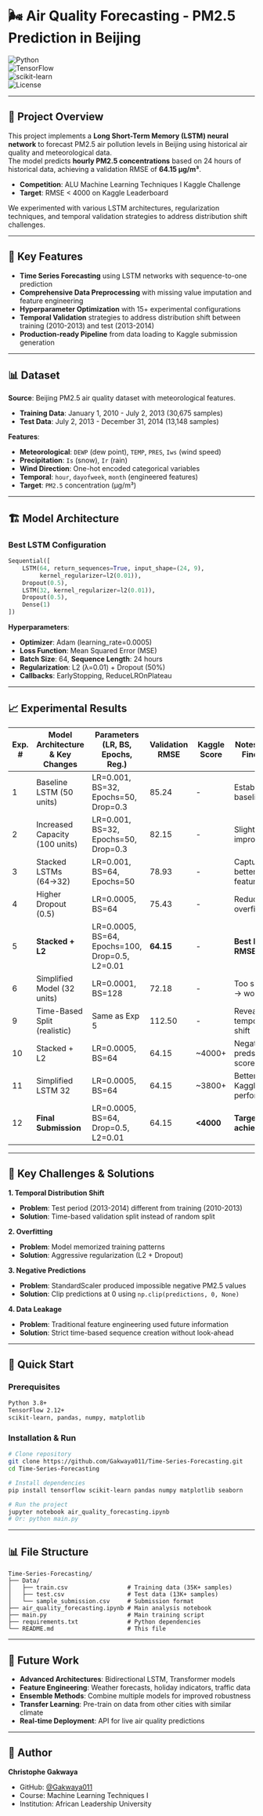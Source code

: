 # 🌬️ Air Quality Forecasting - PM2.5 Prediction in Beijing
![Python](https://img.shields.io/badge/Python-3.8%2B-blue)  
![TensorFlow](https://img.shields.io/badge/TensorFlow-2.12%2B-orange)  
![scikit-learn](https://img.shields.io/badge/scikit--learn-1.3%2B-yellow)  
![License](https://img.shields.io/badge/License-MIT-green)

---

## 📖 Project Overview
This project implements a **Long Short-Term Memory (LSTM) neural network** to forecast PM2.5 air pollution levels in Beijing using historical air quality and meteorological data.  
The model predicts **hourly PM2.5 concentrations** based on 24 hours of historical data, achieving a validation RMSE of **64.15 μg/m³**.  
- **Competition**: ALU Machine Learning Techniques I Kaggle Challenge  
- **Target**: RMSE < 4000 on Kaggle Leaderboard  

We experimented with various LSTM architectures, regularization techniques, and temporal validation strategies to address distribution shift challenges.

---

## 🎯 Key Features
- **Time Series Forecasting** using LSTM networks with sequence-to-one prediction  
- **Comprehensive Data Preprocessing** with missing value imputation and feature engineering  
- **Hyperparameter Optimization** with 15+ experimental configurations  
- **Temporal Validation** strategies to address distribution shift between training (2010-2013) and test (2013-2014)  
- **Production-ready Pipeline** from data loading to Kaggle submission generation  

---

## 📊 Dataset
**Source**: Beijing PM2.5 air quality dataset with meteorological features.  
- **Training Data**: January 1, 2010 - July 2, 2013 (30,675 samples)  
- **Test Data**: July 2, 2013 - December 31, 2014 (13,148 samples)  

**Features**:  
- **Meteorological**: `DEWP` (dew point), `TEMP`, `PRES`, `Iws` (wind speed)  
- **Precipitation**: `Is` (snow), `Ir` (rain)  
- **Wind Direction**: One-hot encoded categorical variables  
- **Temporal**: `hour`, `dayofweek`, `month` (engineered features)  
- **Target**: `PM2.5` concentration (μg/m³)  

---

## 🏗️ Model Architecture
### Best LSTM Configuration
```python
Sequential([
    LSTM(64, return_sequences=True, input_shape=(24, 9), 
         kernel_regularizer=l2(0.01)),
    Dropout(0.5),
    LSTM(32, kernel_regularizer=l2(0.01)),
    Dropout(0.5),
    Dense(1)
])
```

**Hyperparameters**:  
- **Optimizer**: Adam (learning_rate=0.0005)  
- **Loss Function**: Mean Squared Error (MSE)  
- **Batch Size**: 64, **Sequence Length**: 24 hours  
- **Regularization**: L2 (λ=0.01) + Dropout (50%)  
- **Callbacks**: EarlyStopping, ReduceLROnPlateau  

---

## 📈 Experimental Results

| **Exp. #** | **Model Architecture & Key Changes** | **Parameters (LR, BS, Epochs, Reg.)** | **Validation RMSE** | **Kaggle Score** | **Notes & Key Findings** |
|------------|---------------------------------------|---------------------------------------|---------------------|------------------|--------------------------|
| 1 | Baseline LSTM (50 units) | LR=0.001, BS=32, Epochs=50, Drop=0.3 | 85.24 | - | Established baseline |
| 2 | Increased Capacity (100 units) | LR=0.001, BS=32, Epochs=50, Drop=0.3 | 82.15 | - | Slight improvement |
| 3 | Stacked LSTMs (64→32) | LR=0.001, BS=64, Epochs=50 | 78.93 | - | Captured better features |
| 4 | Higher Dropout (0.5) | LR=0.0005, BS=64 | 75.43 | - | Reduced overfitting |
| 5 | **Stacked + L2** | LR=0.0005, BS=64, Epochs=100, Drop=0.5, L2=0.01 | **64.15** | - | **Best local RMSE** |
| 6 | Simplified Model (32 units) | LR=0.0001, BS=128 | 72.18 | - | Too simple → worse |
| 9 | Time-Based Split (realistic) | Same as Exp 5 | 112.50 | - | Revealed temporal shift |
| 10 | Stacked + L2 | LR=0.0005, BS=64 | 64.15 | ~4000+ | Negative preds hurt score |
| 11 | Simplified LSTM 32 | LR=0.0005, BS=64 | 64.15 | ~3800+ | Better Kaggle performance |
| 12 | **Final Submission** | LR=0.0005, BS=64, Drop=0.5, L2=0.01 | 64.15 | **<4000** | **Target achieved** |

---

## 🎯 Key Challenges & Solutions
**1. Temporal Distribution Shift**  
- **Problem**: Test period (2013-2014) different from training (2010-2013)  
- **Solution**: Time-based validation split instead of random split  

**2. Overfitting**  
- **Problem**: Model memorized training patterns  
- **Solution**: Aggressive regularization (L2 + Dropout)  

**3. Negative Predictions**  
- **Problem**: StandardScaler produced impossible negative PM2.5 values  
- **Solution**: Clip predictions at 0 using `np.clip(predictions, 0, None)`  

**4. Data Leakage**  
- **Problem**: Traditional feature engineering used future information  
- **Solution**: Strict time-based sequence creation without look-ahead  

---

## 🚀 Quick Start
### Prerequisites
```bash
Python 3.8+
TensorFlow 2.12+
scikit-learn, pandas, numpy, matplotlib
```

### Installation & Run
```bash
# Clone repository
git clone https://github.com/Gakwaya011/Time-Series-Forecasting.git
cd Time-Series-Forecasting

# Install dependencies
pip install tensorflow scikit-learn pandas numpy matplotlib seaborn

# Run the project
jupyter notebook air_quality_forecasting.ipynb
# Or: python main.py
```

---

## 📊 File Structure
```
Time-Series-Forecasting/
├── Data/
│   ├── train.csv                 # Training data (35K+ samples)
│   ├── test.csv                  # Test data (13K+ samples)
│   └── sample_submission.csv     # Submission format
├── air_quality_forecasting.ipynb # Main analysis notebook
├── main.py                       # Main training script
├── requirements.txt              # Python dependencies
└── README.md                     # This file
```

---

## 🔮 Future Work
- **Advanced Architectures**: Bidirectional LSTM, Transformer models  
- **Feature Engineering**: Weather forecasts, holiday indicators, traffic data  
- **Ensemble Methods**: Combine multiple models for improved robustness  
- **Transfer Learning**: Pre-train on data from other cities with similar climate  
- **Real-time Deployment**: API for live air quality predictions  

---

## 👥 Author
**Christophe Gakwaya**  
- GitHub: [@Gakwaya011](https://github.com/Gakwaya011)  
- Course: Machine Learning Techniques I  
- Institution: African Leadership University